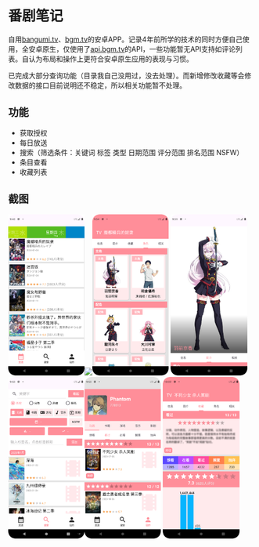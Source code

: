 # 番剧笔记

自用[bangumi.tv](https://bangumi.tv)、[bgm.tv](https://bgm.tv)的安卓APP。记录4年前所学的技术的同时方便自己使用，全安卓原生，仅使用了[api.bgm.tv](https://bangumi.github.io/api/)的API，一些功能暂无API支持如评论列表。自认为布局和操作上更符合安卓原生应用的表现与习惯。

已完成大部分查询功能（目录我自己没用过，没去处理）。而新增修改收藏等会修改数据的接口目前说明还不稳定，所以相关功能暂不处理。

## 功能
+ 获取授权
+ 每日放送
+ 搜索（筛选条件：关键词 标签 类型 日期范围 评分范围 排名范围 NSFW）
+ 条目查看
+ 收藏列表

## 截图
<img src="screenshot/Screenshot_20240202_0.png" width="31%"><img src="screenshot/Screenshot_20240202_1.png" width="31%"><img src="screenshot/Screenshot_20240202_2.png" width="31%">
<img src="screenshot/Screenshot_20240202_3.png" width="31%"><img src="screenshot/Screenshot_20240202_4.png" width="31%"><img src="screenshot/Screenshot_20240202_5.png" width="31%">
<img src="screenshot/Screenshot_20240202_6.png" width="31%">
